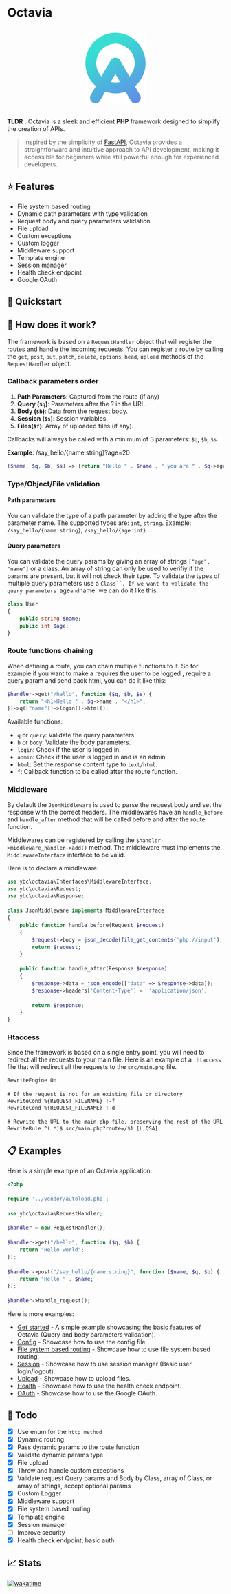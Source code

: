 # Octavia

<p align="center" style="margin-top: 30px; margin-bottom: 30px;">
  <img src="assets/logo.svg" alt="LOGO_ALT_TEXT" width="140px">
</p>

**TLDR** : Octavia is a sleek and efficient **PHP** framework designed to simplify the creation of APIs.

> Inspired by the simplicity of [FastAPI](https://fastapi.tiangolo.com/), Octavia provides a straightforward and intuitive approach to API development, making it accessible for beginners while still powerful enough for experienced developers.

## ⭐ Features

-   File system based routing
-   Dynamic path parameters with type validation
-   Request body and query parameters validation
-   File upload
-   Custom exceptions
-   Custom logger
-   Middleware support
-   Template engine
-   Session manager
-   Health check endpoint
-   Google OAuth

## 🚀 Quickstart

## 🤖 How does it work?

The framework is based on a `RequestHandler` object that will register the routes and handle the incoming requests.
You can register a route by calling the `get`, `post`, `put`, `patch`, `delete`, `options`, `head`, `upload` methods of the `RequestHandler` object.

### Callback parameters order

1. **Path Parameters**: Captured from the route (if any)
2. **Query (`$q`)**: Parameters after the ? in the URL.
3. **Body (`$b`)**: Data from the request body.
4. **Session (`$s`)**: Session variables.
5. **Files(`$f`)**: Array of uploaded files (if any).

Callbacks will always be called with a minimum of 3 parameters: `$q`, `$b`, `$s`.

**Example**: /say_hello/{name:string}?age=20

```php
($name, $q, $b, $s) => {return "Hello " . $name . " you are " . $q->age . " years old";}
```

### Type/Object/File validation

#### Path parameters

You can validate the type of a path parameter by adding the type after the parameter name. The supported types are: `int`, `string`. Example: `/say_hello/{name:string}`, `/say_hello/{age:int}`.

#### Query parameters

You can validate the query params by giving an array of strings `["age", "name"]` or a class. An array of string can only be used to verifiy if the params are present, but it will not check their type. To validate the types of multiple query parameters use a ` Class``. If we want to validate the query parameters  `age`and`name` we can do it like this:

```php
class User
{
	public string $name;
	public int $age;
}
```

### Route functions chaining

When defining a route, you can chain multiple functions to it. So for example if you want to make a requires the user to be logged , require a query param and send back html, you can do it like this:

```php
$handler->get("/hello", function ($q, $b, $s) {
	return "<h1>Hello " . $q->name . "</h1>";
})->q(["name"])->login()->html();
```

Available functions:

-   `q` or `query`: Validate the query parameters.
-   `b` or `body`: Validate the body parameters.
-   `login`: Check if the user is logged in.
-   `admin`: Check if the user is logged in and is an admin.
-   `html`: Set the response content type to `text/html`.
-   `f`: Callback function to be called after the route function.

### Middleware

By default the `JsonMiddleware` is used to parse the request body and set the response with the correct headers. The middlewares have an `handle_before` and `handle_after` method that will be called before and after the route function.

Middlewares can be registered by calling the `$handler->middleware_handler->add()` method. The middleware must implements the `MiddlewareInterface` interface to be valid.

Here is to declare a middleware:

```php
use ybc\octavia\Interfaces\MiddlewareInterface;
use ybc\octavia\Request;
use ybc\octavia\Response;

class JsonMiddleware implements MiddlewareInterface
{
	public function handle_before(Request $request)
	{
		$request->body = json_decode(file_get_contents('php://input'), true);
		return $request;
	}

	public function handle_after(Response $response)
	{
		$response->data = json_encode(["data" => $response->data]);
		$response->headers['Content-Type'] =  'application/json';

		return $response;
	}
}
```

### Htaccess

Since the framework is based on a single entry point, you will need to redirect all the requests to your main file. Here is an example of a `.htaccess` file that will redirect all the requests to the `src/main.php` file.

```apacheconf
RewriteEngine On

# If the request is not for an existing file or directory
RewriteCond %{REQUEST_FILENAME} !-f
RewriteCond %{REQUEST_FILENAME} !-d

# Rewrite the URL to the main.php file, preserving the rest of the URL
RewriteRule ^(.*)$ src/main.php?route=/$1 [L,QSA]
```

## 📋 Examples

Here is a simple example of an Octavia application:

```php
<?php

require '../vendor/autoload.php';

use ybc\octavia\RequestHandler;

$handler = new RequestHandler();

$handler->get("/hello", function ($q, $b) {
	return "Hello world";
});

$handler->post("/say_hello/{name:string}", function ($name, $q, $b) {
	return "Hello " . $name;
});

$handler->handle_request();
```

Here is more examples:

-   [Get started](examples/getStarted.php) - A simple example showcasing the basic features of Octavia (Query and body parameters validation).
-   [Config](examples/config) - Showcase how to use the config file.
-   [File system based routing](examples/fileSystemRouting) - Showcase how to use file system based routing.
-   [Session](examples/session) - Showcase how to use session manager (Basic user login/logout).
-   [Upload](examples/upload) - Showcase how to upload files.
-   [Health](examples/health) - Showcase how to use the health check endpoint.
-   [OAuth](examples/oauth) - Showcase how to use the Google OAuth.

## 📝 Todo

-   [x] Use enum for the `http method`
-   [x] Dynamic routing
-   [x] Pass dynamic params to the route function
-   [x] Validate dynamic params type
-   [x] File upload
-   [x] Throw and handle custom exceptions
-   [x] Validate request Query params and Body by Class, array of Class, or array of strings, accept optional params
-   [x] Custom Logger
-   [x] Middleware support
-   [x] File system based routing
-   [x] Template engine
-   [x] Session manager
-   [ ] Improve security
-   [x] Health check endpoint, basic auth

## 📈 Stats

[![wakatime](https://wakatime.com/badge/user/ee872f10-6167-41c6-8aad-e80d7519df4c/project/dfd2622d-4d56-45f0-bdff-1c14002e441a.svg?style=for-the-badge)](https://wakatime.com/badge/user/ee872f10-6167-41c6-8aad-e80d7519df4c/project/dfd2622d-4d56-45f0-bdff-1c14002e441a)
